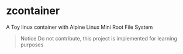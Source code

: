 # zcontainer
A Toy linux container with Alpine Linux Mini Root File System

>Notice
>Do not contribute, this project is implemented for learning purposes 
